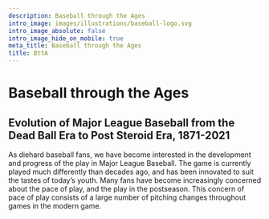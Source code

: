 ```yaml
---
description: Baseball through the Ages
intro_image: images/illustrations/baseball-logo.svg
intro_image_absolute: false
intro_image_hide_on_mobile: true
meta_title: Baseball through the Ages
title: BttA
---
```


# Baseball through the Ages

## Evolution of Major League Baseball from the Dead Ball Era to Post Steroid Era, 1871-2021

As diehard baseball fans, we have become interested in the development and progress of the play in Major League Baseball. The game is currently played much differently than decades ago, and has been innovated to suit the tastes of today’s youth. Many fans have become increasingly concerned about the pace of play, and the play in the postseason. This concern of pace of play consists of a large number of pitching changes throughout games in the modern game.
